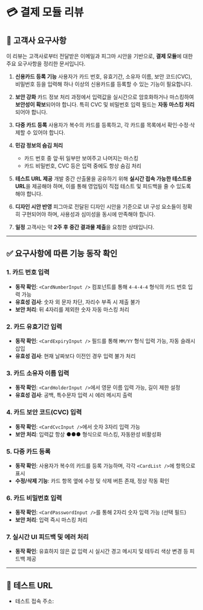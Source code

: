 # 💳 결제 모듈 리뷰

## 📌 고객사 요구사항

이 리뷰는 고객사로부터 전달받은 이메일과 피그마 시안을 기반으로, **결제 모듈**에 대한 주요 요구사항을 정리한 문서입니다.

1. **신용카드 등록 기능**
   사용자가 카드 번호, 유효기간, 소유자 이름, 보안 코드(CVC), 비밀번호 등을 입력해 하나 이상의 신용카드를 등록할 수 있는 기능이 필요합니다.

2. **보안 강화**
   카드 정보 처리 과정에서 입력값을 실시간으로 암호화하거나 마스킹하여 **보안성이 확보**되어야 합니다.
   특히 CVC 및 비밀번호 입력 필드는 **자동 마스킹 처리**되어야 합니다.

3. **다중 카드 등록**
   사용자가 복수의 카드를 등록하고, 각 카드를 목록에서 확인·수정·삭제할 수 있어야 합니다.

4. **민감 정보의 숨김 처리**
   - 카드 번호 중 앞·뒤 일부만 보여주고 나머지는 마스킹
   - 카드 비밀번호, CVC 등은 입력 중에도 항상 숨김 처리

5. **테스트 URL 제공**
   개발 중간 산출물을 공유하기 위해 **실시간 접속 가능한 테스트용 URL**을 제공해야 하며, 이를 통해 영업팀이 직접 테스트 및 피드백을 줄 수 있도록 해야 합니다.

6. **디자인 시안 반영**
   피그마로 전달된 디자인 시안을 기준으로 UI 구성 요소들이 정확히 구현되어야 하며, 사용성과 심미성을 동시에 만족해야 합니다.

7. **일정**
   고객사는 약 **2주 후 중간 결과물 제출**을 요청한 상태입니다.

---

## ✅ 요구사항에 따른 기능 동작 확인

### 1. 카드 번호 입력
- **동작 확인**: `<CardNumberInput />` 컴포넌트를 통해 `4-4-4-4` 형식의 카드 번호 입력 가능
- **유효성 검사**: 숫자 외 문자 차단, 자리수 부족 시 제출 불가
- **보안 처리**: 뒤 4자리를 제외한 숫자 자동 마스킹 처리

### 2. 카드 유효기간 입력
- **동작 확인**: `<CardExpiryInput />` 필드를 통해 `MM/YY` 형식 입력 가능, 자동 슬래시 삽입
- **유효성 검사**: 현재 날짜보다 이전인 경우 입력 불가 처리

### 3. 카드 소유자 이름 입력
- **동작 확인**: `<CardHolderInput />`에서 영문 이름 입력 가능, 길이 제한 설정
- **유효성 검사**: 공백, 특수문자 입력 시 에러 메시지 출력

### 4. 카드 보안 코드(CVC) 입력
- **동작 확인**: `<CardCvcInput />`에서 숫자 3자리 입력 가능
- **보안 처리**: 입력값 항상 ●●● 형식으로 마스킹, 자동완성 비활성화

### 5. 다중 카드 등록
- **동작 확인**: 사용자가 복수의 카드를 등록 가능하며, 각각 `<CardList />`에 항목으로 표시
- **수정/삭제 기능**: 카드 항목 옆에 수정 및 삭제 버튼 존재, 정상 작동 확인

### 6. 카드 비밀번호 입력
- **동작 확인**: `<CardPasswordInput />`를 통해 2자리 숫자 입력 가능 (선택 필드)
- **보안 처리**: 입력 즉시 마스킹 처리

### 7. 실시간 UI 피드백 및 에러 처리
- **동작 확인**: 유효하지 않은 값 입력 시 실시간 경고 메시지 및 테두리 색상 변경 등 피드백 제공

---

## 🔗 테스트 URL

- 테스트 접속 주소: